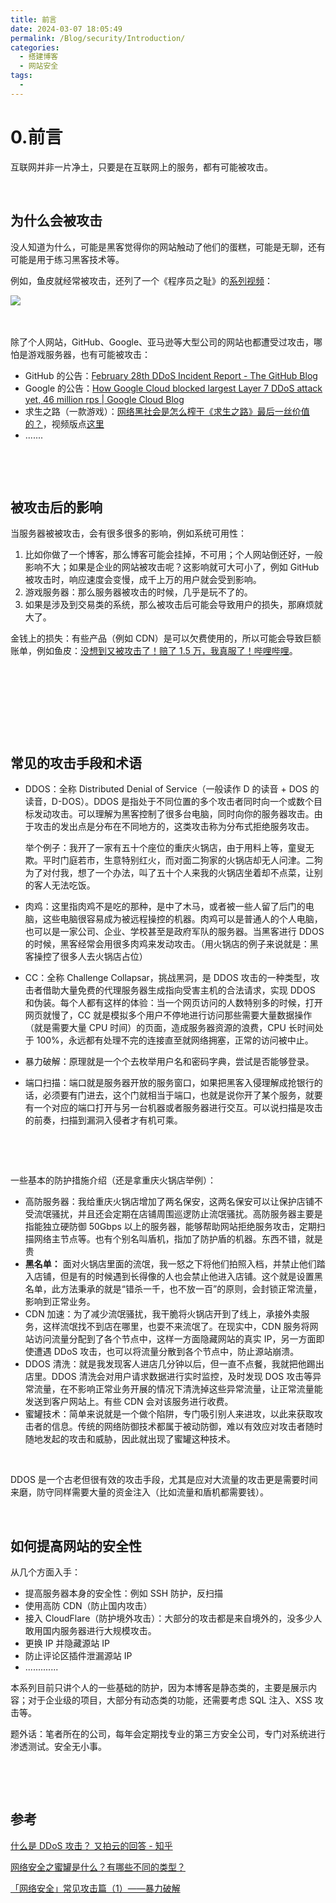 ```yaml
---
title: 前言
date: 2024-03-07 18:05:49
permalink: /Blog/security/Introduction/
categories:
  - 搭建博客
  - 网站安全
tags:
  - 
---
```

# 0.前言

互联网并非一片净土，只要是在互联网上的服务，都有可能被攻击。　　

‍<!-- more -->

## 为什么会被攻击

没人知道为什么，可能是黑客觉得你的网站触动了他们的蛋糕，可能是无聊，还有可能是用于练习黑客技术等。

例如，鱼皮就经常被攻击，还列了一个《程序员之耻》的[系列视频](https://www.bilibili.com/video/BV1pT4y1m7xd)：

​![](https://image.peterjxl.com/blog/image-20240107104548-y5xqe0j.png)​

‍

除了个人网站，GitHub、Google、亚马逊等大型公司的网站也都遭受过攻击，哪怕是游戏服务器，也有可能被攻击：

* GitHub 的公告：[February 28th DDoS Incident Report - The GitHub Blog](https://github.blog/2018-03-01-ddos-incident-report/)
* Google 的公告：[How Google Cloud blocked largest Layer 7 DDoS attack yet, 46 million rps | Google Cloud Blog](https://cloud.google.com/blog/products/identity-security/how-google-cloud-blocked-largest-layer-7-ddos-attack-at-46-million-rps)
* 求生之路（一款游戏）：[网络黑社会是怎么榨干《求生之路》最后一丝价值的？](https://mp.weixin.qq.com/s/y_F5RXfPzhqv9bWfstn50Q)，视频版点[这里](https://www.bilibili.com/video/av75777357)
* .......

‍

‍

## 被攻击后的影响

当服务器被被攻击，会有很多很多的影响，例如系统可用性：

1. 比如你做了一个博客，那么博客可能会挂掉，不可用；个人网站倒还好，一般影响不大；如果是企业的网站被攻击呢？这影响就可大可小了，例如 GitHub 被攻击时，响应速度会变慢，成千上万的用户就会受到影响。
2. 游戏服务器：那么服务器被攻击的时候，几乎是玩不了的。
3. 如果是涉及到交易类的系统，那么被攻击后可能会导致用户的损失，那麻烦就大了。

金钱上的损失：有些产品（例如 CDN）是可以欠费使用的，所以可能会导致巨额账单，例如鱼皮：[没想到又被攻击了！赔了 1.5 万，我真服了！哔哩哔哩](https://www.bilibili.com/video/BV1Tb411Q7V4/)。

‍

‍

‍

‍

## 常见的攻击手段和术语

* DDOS：全称 Distributed Denial of Service（一般读作 D 的读音 + DOS 的读音，D-DOS）。DDOS 是指处于不同位置的多个攻击者同时向一个或数个目标发动攻击。可以理解为黑客控制了很多台电脑，同时向你的服务器攻击。由于攻击的发出点是分布在不同地方的，这类攻击称为分布式拒绝服务攻击。

  举个例子：我开了一家有五十个座位的重庆火锅店，由于用料上等，童叟无欺。平时门庭若市，生意特别红火，而对面二狗家的火锅店却无人问津。二狗为了对付我，想了一个办法，叫了五十个人来我的火锅店坐着却不点菜，让别的客人无法吃饭。
* 肉鸡：这里指肉鸡不是吃的那种，是中了木马，或者被一些人留了后门的电脑，这些电脑很容易成为被远程操控的机器。肉鸡可以是普通人的个人电脑，也可以是一家公司、企业、学校甚至是政府军队的服务器。当黑客进行 DDOS 的时候，黑客经常会用很多肉鸡来发动攻击。（用火锅店的例子来说就是：黑客操控了很多人去火锅店占位）
* CC：全称 Challenge Collapsar，挑战黑洞，是 DDOS 攻击的一种类型，攻击者借助大量免费的代理服务器生成指向受害主机的合法请求，实现 DDOS 和伪装。每个人都有这样的体验：当一个网页访问的人数特别多的时候，打开网页就慢了，CC 就是模拟多个用户不停地进行访问那些需要大量数据操作（就是需要大量 CPU 时间）的页面，造成服务器资源的浪费，CPU 长时间处于 100%，永远都有处理不完的连接直至就网络拥塞，正常的访问被中止。
* 暴力破解：原理就是一个个去枚举用户名和密码字典，尝试是否能够登录。
* 端口扫描：端口就是服务器开放的服务窗口，如果把黑客入侵理解成抢银行的话，必须要有门进去，这个门就相当于端口，也就是说你开了某个服务，就要有一个对应的端口打开与另一台机器或者服务器进行交互。可以说扫描是攻击的前奏，扫描到漏洞入侵者才有机可乘。

‍

‍

一些基本的防护措施介绍（还是拿重庆火锅店举例）：

* 高防服务器：我给重庆火锅店增加了两名保安，这两名保安可以让保护店铺不受流氓骚扰，并且还会定期在店铺周围巡逻防止流氓骚扰。高防服务器主要是指能独立硬防御 50Gbps 以上的服务器，能够帮助网站拒绝服务攻击，定期扫描网络主节点等。也有个别名叫盾机，指加了防护盾的机器。东西不错，就是贵
* **黑名单：** 面对火锅店里面的流氓，我一怒之下将他们拍照入档，并禁止他们踏入店铺，但是有的时候遇到长得像的人也会禁止他进入店铺。这个就是设置黑名单，此方法秉承的就是“错杀一千，也不放一百”的原则，会封锁正常流量，影响到正常业务。
* CDN 加速：为了减少流氓骚扰，我干脆将火锅店开到了线上，承接外卖服务，这样流氓找不到店在哪里，也耍不来流氓了。在现实中，CDN 服务将网站访问流量分配到了各个节点中，这样一方面隐藏网站的真实 IP，另一方面即使遭遇 DDoS 攻击，也可以将流量分散到各个节点中，防止源站崩溃。
* DDOS 清洗：就是我发现客人进店几分钟以后，但一直不点餐，我就把他踢出店里。DDOS 清洗会对用户请求数据进行实时监控，及时发现 DOS 攻击等异常流量，在不影响正常业务开展的情况下清洗掉这些异常流量，让正常流量能发送到客户网站上。有些 CDN 会对该服务进行收费。
* 蜜罐技术：简单来说就是一个做个陷阱，专门吸引别人来进攻，以此来获取攻击者的信息。传统的网络防御技术都属于被动防御，难以有效应对攻击者随时随地发起的攻击和威胁，因此就出现了蜜罐这种技术。

‍

DDOS 是一个古老但很有效的攻击手段，尤其是应对大流量的攻击更是需要时间来磨，防守同样需要大量的资金注入（比如流量和盾机都需要钱）。

‍

## 如何提高网站的安全性

从几个方面入手：

* 提高服务器本身的安全性：例如 SSH 防护，反扫描
* 使用高防 CDN（防止国内攻击）
* 接入 CloudFlare（防护境外攻击）：大部分的攻击都是来自境外的，没多少人敢用国内服务器进行大规模攻击。
* 更换 IP 并隐藏源站 IP
* 防止评论区插件泄漏源站 IP
* .............

本系列目前只讲个人的一些基础的防护，因为本博客是静态类的，主要是展示内容；对于企业级的项目，大部分有动态类的功能，还需要考虑 SQL 注入、XSS 攻击等。

题外话：笔者所在的公司，每年会定期找专业的第三方安全公司，专门对系统进行渗透测试。安全无小事。

‍

‍

## 参考

[什么是 DDoS 攻击？ 又拍云的回答 - 知乎](https://www.zhihu.com/question/22259175/answer/386244476)

[网络安全之蜜罐是什么？有哪些不同的类型？](https://baijiahao.baidu.com/s?id=1753514645179384952&wfr=spider&for=pc)

[「网络安全」常见攻击篇（1）——暴力破解](https://mp.weixin.qq.com/s/lelh1X6kPr77mcoS_mzWgw)

‍
